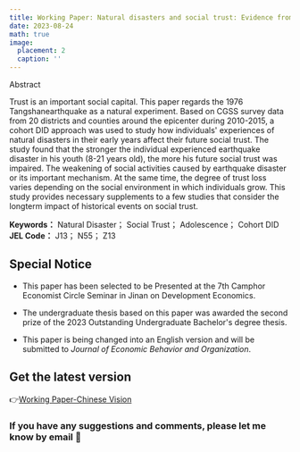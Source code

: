 ```yaml
---
title: Working Paper: Natural disasters and social trust: Evidence from Tangshan Earthquake
date: 2023-08-24
math: true
image:
  placement: 2
  caption: ''
---
```


Abstract

Trust is an important social capital. This paper regards the 1976 Tangshanearthquake as a natural experiment. Based on CGSS survey data from 20 districts and counties around the epicenter during 2010-2015, a cohort DID approach was used to study how individuals' experiences of natural disasters in their early years affect their future social trust. The study found that the stronger the individual experienced earthquake disaster in his youth (8-21 years old), the more his future social trust was impaired. The weakening of social activities caused by earthquake disaster or its important mechanism. At the same time, the degree of trust loss varies depending on the social environment in which individuals grow. This study provides necessary supplements to a few studies that consider the longterm impact of historical events on social trust.

**Keywords：** Natural Disaster； Social Trust； Adolescence； Cohort DID
**JEL Code：** J13； N55； Z13


## Special Notice

- This paper has been selected to be Presented at the 7th Camphor Economist Circle Seminar in Jinan on Development Economics.

- The undergraduate thesis based on this paper was awarded the second prize of the 2023 Outstanding Undergraduate Bachelor's degree thesis.

- This paper is being changed into an English version and will be submitted to *Journal of Economic Behavior and Organization*.


## Get the latest version

👉[Working Paper-Chinese Vision](https://maifile.cn/est/d3286906177718/pdf)



### If you have any suggestions and comments, please let me know by email 🙌

